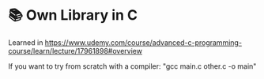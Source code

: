 # :books: Own Library in C

Learned in https://www.udemy.com/course/advanced-c-programming-course/learn/lecture/17961898#overview

If you want to try from scratch with a compiler: "gcc main.c other.c -o main"
